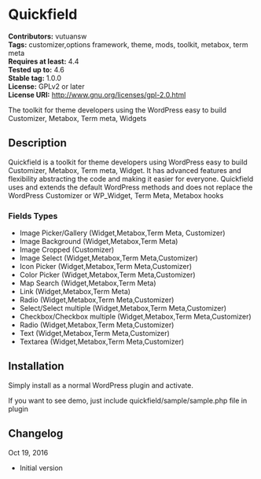 # Quickfield #

**Contributors:** vutuansw  
**Tags:** customizer,options framework, theme, mods, toolkit, metabox, term meta  
**Requires at least:** 4.4  
**Tested up to:** 4.6  
**Stable tag:** 1.0.0  
**License:** GPLv2 or later  
**License URI:** http://www.gnu.org/licenses/gpl-2.0.html  


The toolkit for theme developers using the WordPress easy to build Customizer, Metabox, Term meta, Widgets


## Description ##

Quickfield is a toolkit for theme developers using WordPress easy to build Customizer, Metabox, Term meta, Widget. It has advanced features and flexibility abstracting the code and making it easier for everyone. 
Quickfield uses and extends the default WordPress methods and does not replace the WordPress Customizer or WP_Widget, Term Meta, Metabox hooks

### Fields Types ###

* Image Picker/Gallery (Widget,Metabox,Term Meta, Customizer)  
* Image Background (Widget,Metabox,Term Meta)  
* Image Cropped (Customizer)  
* Image Select (Widget,Metabox,Term Meta,Customizer)  
* Icon Picker (Widget,Metabox,Term Meta,Customizer)  
* Color Picker (Widget,Metabox,Term Meta,Customizer)  
* Map Search (Widget,Metabox,Term Meta)  
* Link (Widget,Metabox,Term Meta)  
* Radio (Widget,Metabox,Term Meta,Customizer)  
* Select/Select multiple (Widget,Metabox,Term Meta,Customizer)  
* Checkbox/Checkbox multiple (Widget,Metabox,Term Meta,Customizer)  
* Radio (Widget,Metabox,Term Meta,Customizer)  
* Text (Widget,Metabox,Term Meta,Customizer)  
* Textarea (Widget,Metabox,Term Meta,Customizer)  

## Installation ##

Simply install as a normal WordPress plugin and activate.

If you want to see demo, just include quickfield/sample/sample.php file in plugin

## Changelog ##

Oct 19, 2016

* Initial version
